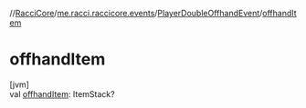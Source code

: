 //[RacciCore](../../../index.md)/[me.racci.raccicore.events](../index.md)/[PlayerDoubleOffhandEvent](index.md)/[offhandItem](offhand-item.md)

# offhandItem

[jvm]\
val [offhandItem](offhand-item.md): ItemStack?
